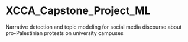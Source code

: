 # XCCA_Capstone_Project_ML
Narrative detection and topic modeling for social media discourse about pro-Palestinian protests on university campuses
